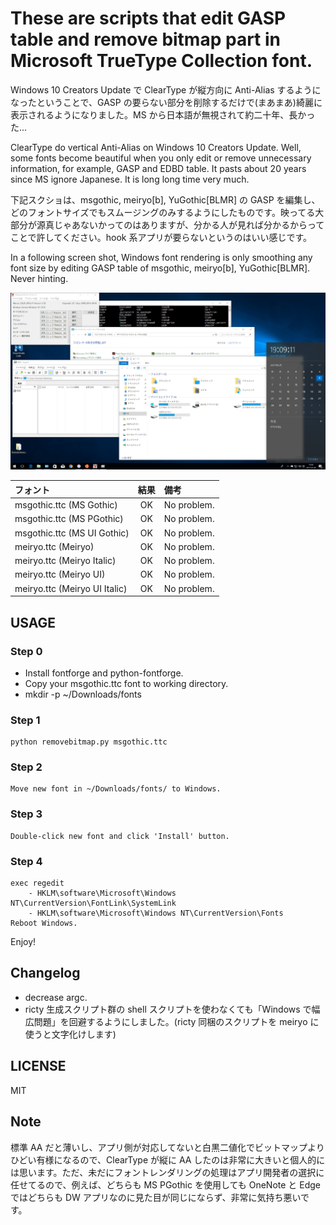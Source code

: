 # These are scripts that edit GASP table and remove bitmap part in Microsoft TrueType Collection font.

Windows 10 Creators Update で ClearType が縦方向に Anti-Alias するようになったということで、GASP の要らない部分を削除するだけで(まあまあ)綺麗に表示されるようになりました。MS から日本語が無視されて約二十年、長かった...

ClearType do vertical Anti-Alias on Windows 10 Creators Update. Well, some fonts become beautiful when you only edit or remove unnecessary information, for example, GASP and EDBD table. It pasts about 20 years since MS ignore Japanese. It is long long time very much.

下記スクショは、msgothic, meiryo[b], YuGothic[BLMR] の GASP を編集し、どのフォントサイズでもスムージングのみするようにしたものです。映ってる大部分が源真じゃあないかってのはありますが、分かる人が見れば分かるからってことで許してください。hook 系アプリが要らないというのはいい感じです。

In a following screen shot, Windows font rendering is only smoothing any font size by editing GASP table of msgothic, meiryo[b], YuGothic[BLMR]. Never hinting.

![result](./images/msgss.png)

| フォント                      | 結果 | 備考        |
|:------------------------------|:----:|:------------|
| msgothic.ttc (MS Gothic)      | OK   | No problem. |
| msgothic.ttc (MS PGothic)     | OK   | No problem. |
| msgothic.ttc (MS UI Gothic)   | OK   | No problem. |
| meiryo.ttc (Meiryo)           | OK   | No problem. |
| meiryo.ttc (Meiryo Italic)    | OK   | No problem. |
| meiryo.ttc (Meiryo UI)        | OK   | No problem. |
| meiryo.ttc (Meiryo UI Italic) | OK   | No problem. |


## USAGE

### Step 0

- Install fontforge and python-fontforge.
- Copy your msgothic.ttc font to working directory.
- mkdir -p ~/Downloads/fonts


### Step 1

```
python removebitmap.py msgothic.ttc
```


### Step 2

```
Move new font in ~/Downloads/fonts/ to Windows.
```


### Step 3

```
Double-click new font and click 'Install' button.
```


### Step 4

```
exec regedit
    - HKLM\software\Microsoft\Windows NT\CurrentVersion\FontLink\SystemLink
    - HKLM\software\Microsoft\Windows NT\CurrentVersion\Fonts
Reboot Windows.
```


Enjoy!


## Changelog

- decrease argc.
- ricty 生成スクリプト群の shell スクリプトを使わなくても「Windows で幅広問題」を回避するようにしました。(ricty 同梱のスクリプトを meiryo に使うと文字化けします)


## LICENSE

MIT


## Note

標準 AA だと薄いし、アプリ側が対応してないと白黒二値化でビットマップよりひどい有様になるので、ClearType が縦に AA したのは非常に大きいと個人的には思います。ただ、未だにフォントレンダリングの処理はアプリ開発者の選択に任せてるので、例えば、どちらも MS PGothic を使用しても OneNote と Edge ではどちらも DW アプリなのに見た目が同じにならず、非常に気持ち悪いです。
